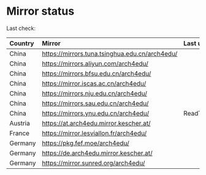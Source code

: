 <script src="./time.js"></script>
# Mirror status
Last check: <script type="text/javascript">localize(1692800173.6272264);</script>

|Country|Mirror|Last update|
|:------|:-----|:----------|
|China|https://mirrors.tuna.tsinghua.edu.cn/arch4edu/|<script type="text/javascript">localize(1692772554);</script>|
|China|https://mirrors.aliyun.com/arch4edu/|<script type="text/javascript">localize(1692685961);</script>|
|China|https://mirrors.bfsu.edu.cn/arch4edu/|<script type="text/javascript">localize(1692729065);</script>|
|China|https://mirror.iscas.ac.cn/arch4edu/|<script type="text/javascript">localize(1692772554);</script>|
|China|https://mirrors.nju.edu.cn/arch4edu/|<script type="text/javascript">localize(1692729065);</script>|
|China|https://mirrors.sau.edu.cn/arch4edu/|<script type="text/javascript">localize(1692772554);</script>|
|China|https://mirrors.ynu.edu.cn/arch4edu/|ReadTimeout|
|Austria|https://at.arch4edu.mirror.kescher.at/|<script type="text/javascript">localize(1692772554);</script>|
|France|https://mirror.lesviallon.fr/arch4edu/|<script type="text/javascript">localize(1692772554);</script>|
|Germany|https://pkg.fef.moe/arch4edu/|<script type="text/javascript">localize(1692772554);</script>|
|Germany|https://de.arch4edu.mirror.kescher.at/|<script type="text/javascript">localize(1692772554);</script>|
|Germany|https://mirror.sunred.org/arch4edu/|<script type="text/javascript">localize(1692772554);</script>|

<script src="./tablefilter/tablefilter.js"></script>
<script src="./table.js"></script>